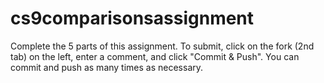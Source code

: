 # cs9comparisonsassignment

Complete the 5 parts of this assignment. To submit, click on the fork (2nd tab) on the left, enter a comment, and click "Commit & Push". You can commit and push as many times as necessary.